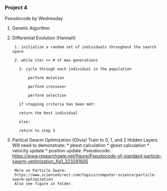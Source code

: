 ### Project 4 

Pseudocode by Wednesday 

1. Genetic Algorithm 

2. Differential Evolution (Hannah)

        1. initialize a random set of individuals throughout the search space

        2. while iter <= # of max generations

          3. cycle through each individual in the population
  
              perform mutation
    
              perform crossover
    
              perform selection
    
          if stopping criteria has been met:
  
          return the best individual
    
          else:
  
          return to step 3


3. Partical Swarm Optimization (Olivia)
   Train to 0, 1, and 2 Hidden Layers 
    Will need to demonstrate:
        * pbest calculation
        * gbest calculation 
        * velocity update 
        * position update. 
        Pseudocode: https://www.researchgate.net/figure/Pseudocode-of-standard-particle-swarm-optimization_fig1_323281605

        More on Particle Swarm: 
        https://www.sciencedirect.com/topics/computer-science/particle-swarm-optimization
        Also see figure in folder. 
